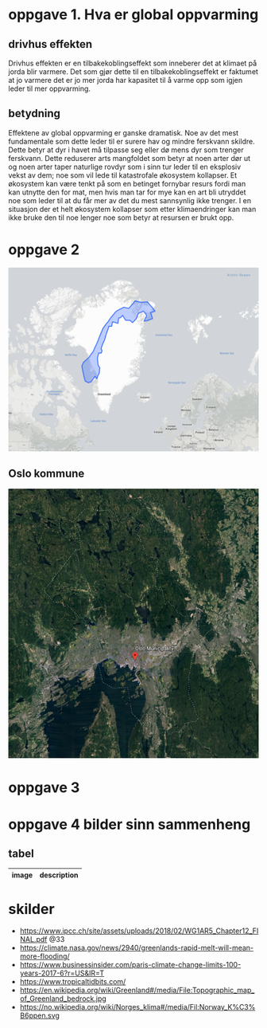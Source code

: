 <!-- * >>> https://tffk.itslearning.com/ContentArea/ContentArea.aspx?LocationID=1679&LocationType=1 -->

# oppgave 1. Hva er global oppvarming

## drivhus effekten <!-- feedback -->

Drivhus effekten er en tilbakekoblingseffekt som inneberer det at klimaet på jorda blir varmere. Det som gjør dette til en tilbakekoblingseffekt er faktumet at jo varmere det er jo mer jorda har kapasitet til å varme opp som igjen leder til mer oppvarming.

## betydning

Effektene av global oppvarming er ganske dramatisk. Noe av det mest fundamentale som dette leder til er surere hav og mindre ferskvann skildre. Dette betyr at dyr i havet må tilpasse seg eller dø mens dyr som trenger ferskvann. Dette reduserer arts mangfoldet som betyr at noen arter dør ut og noen arter taper naturlige rovdyr som i sinn tur leder til en eksplosiv vekst av dem; noe som vil lede til katastrofale økosystem kollapser. Et økosystem kan være tenkt på som en betinget fornybar resurs fordi man kan utnytte den for mat, men hvis man tar for mye kan en art bli utryddet noe som leder til at du får mer av det du mest sannsynlig ikke trenger. I en situasjon der et helt økosystem kollapser som etter klimaendringer kan man ikke bruke den til noe lenger noe som betyr at resursen er brukt opp.

# oppgave 2

![greenland and Norway](./resources/greenland-and-norway.png)

## Oslo kommune

![Oslo kommune](./resources/oslo-kommune.png)

# oppgave 3

# oppgave 4 bilder sinn sammenheng

## tabel

| image | description |
| :---: | ----------- |

# skilder

- https://www.ipcc.ch/site/assets/uploads/2018/02/WG1AR5_Chapter12_FINAL.pdf @33
- https://climate.nasa.gov/news/2940/greenlands-rapid-melt-will-mean-more-flooding/
- https://www.businessinsider.com/paris-climate-change-limits-100-years-2017-6?r=US&IR=T
- https://www.tropicaltidbits.com/
- https://en.wikipedia.org/wiki/Greenland#/media/File:Topographic_map_of_Greenland_bedrock.jpg
- https://no.wikipedia.org/wiki/Norges_klima#/media/Fil:Norway_K%C3%B6ppen.svg